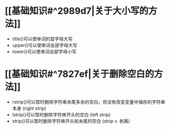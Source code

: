 # [[基础知识#^2989d7|关于大小写的方法]]

- title()可以使单词的首字母大写
- upper()可以使单词全部字母大写
- lower()可以使单词全部字母小写

# [[基础知识#^7827ef|关于删除空白的方法]]

- rstrip()可以暂时删除字符串末尾多余的空白，但没有改变变量中储存的字符串本身 (right strip)
- lstrip()可以暂时删除字符串开头的空白 (left strip)
- strip()可以暂时删除字符串开头和末尾的空白 (strip v. 剥离)
